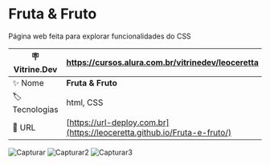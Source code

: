 # Fruta & Fruto

Página web feita para explorar funcionalidades do CSS 

| :placard: Vitrine.Dev |  https://cursos.alura.com.br/vitrinedev/leoceretta   |
| -------------  | --- |
| :sparkles: Nome        | **Fruta & Fruto**
| :label: Tecnologias | html, CSS 
| :rocket: URL         | [https://url-deploy.com.br](https://leoceretta.github.io/Fruta-e-fruto/)

<!-- Inserir imagem com a #vitrinedev ao final do link -->
![Capturar](https://github.com/LeoCeretta/Fruta-e-fruto/assets/74743013/283b1d4b-bd00-4b37-98cd-e8ab174b3581#vitrinedev)
![Capturar2](https://github.com/LeoCeretta/Fruta-e-fruto/assets/74743013/86209a4c-8602-4f38-b3d5-94078b879d05#vitrinedev)
![Capturar3](https://github.com/LeoCeretta/Fruta-e-fruto/assets/74743013/55e89e8f-9604-4681-8825-a2453a3a5e8b#vitrinedev)
